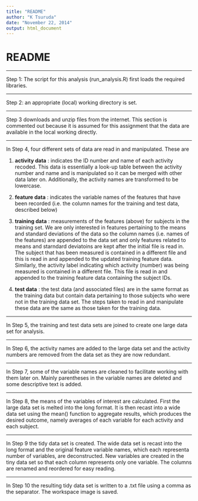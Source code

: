 ```yaml
---
title: "README"
author: "K Tsuruda"
date: "November 22, 2014"
output: html_document
---
```


# README
------
Step 1: The script for this analysis (run_analysis.R) first loads the required libraries.

------
Step 2: an appropriate (local) working directory is set. 

------
Step 3 downloads and unzip files from the internet. This section is commented out because it is assumed for this assignment that the data are available in the local working directly.

------
In Step 4, four different sets of data are read in and manipulated. These are

1. **activity data** : indicates the ID number and name of each activity recoded. This data is essentially a look-up table between the activity number and name and is manipulated so it can be merged with other data later on. Additionally, the activity names are transformed to be lowercase. 

2. **feature data** : indicates the variable names of the features that have been recorded (i.e. the column names for the training and test data, described below)

3. **training data** : measurements of the features (above) for subjects in the training set. We are only interested in features pertaining to the means and standard deviations of the data so the column names (i.e. names of the features) are appended to the data set and only features related to means and starndard deviatoins are kept after the initial file is read in. The subject that has been measured is contained in a different file and this is read in and appended to the updated training feature data. Similarly, the activity label indicating which activity (number) was being measured is contained in a different file. This file is read in and appended to the training feature data containing the subject IDs.

4. **test data** : the test data (and associated files) are in the same format as the training data but contain data pertaining to those subjects who were not in the training data set. The steps taken to read in and manipulate these data are the same as those taken for the training data.

------
In Step 5, the training and test data sets are joined to create one large data set for analysis.

------
In Step 6, the activity names are added to the large data set and the activity numbers are removed from the data set as they are now redundant.

------
In Step 7, some of the variable names are cleaned to facilitate working with them later on. Mainly parentheses in the variable names are deleted and some descriptive text is added.

------
In Step 8, the means of the variables of interest are calculated. First the large data set is melted into the long format. It is then recast into a wide data set using the mean() function to aggregate results, which produces the desired outcome, namely averages of each variable for each activity and each subject. 

------
In Step 9 the tidy data set is created. The wide data set is recast into the long format and the original feature variable names, which each representa number of variables, are deconstructed. New variables are created in the tiny data set so that each column represents only one variable. The columns are renamed and reordered for easy reading.

------
In Step 10 the resulting tidy data set is written to a .txt file using a comma as the separator. The workspace image is saved.
